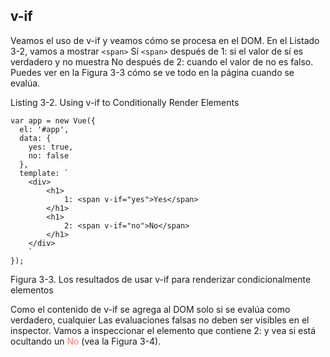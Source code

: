 ## v-if

Veamos el uso de v-if y veamos cómo se procesa en el DOM.
En el Listado 3-2, vamos a mostrar `<span>` Sí `<span>` después de 1: si el valor de sí es
verdadero y no muestra <span> No </span> después de 2: cuando el valor de no es falso. Puedes ver
en la Figura 3-3 cómo se ve todo en la página cuando se evalúa.

Listing 3-2. Using v-if to Conditionally Render Elements

```
var app = new Vue({
  el: '#app',
  data: {
    yes: true,
    no: false
  },
  template: `
    <div>
        <h1>
            1: <span v-if="yes">Yes</span>
        </h1>
        <h1>
            2: <span v-if="no">No</span>
        </h1>
    </div>
    `
});
```

Figura 3-3. Los resultados de usar v-if para renderizar condicionalmente elementos

Como el contenido de v-if se agrega al DOM solo si se evalúa como verdadero, cualquier
Las evaluaciones falsas no deben ser visibles en el inspector. Vamos a inspeccionar el elemento que
contiene 2: y vea si está ocultando un <span style="color: salmon"> No </span> (vea la Figura 3-4).
